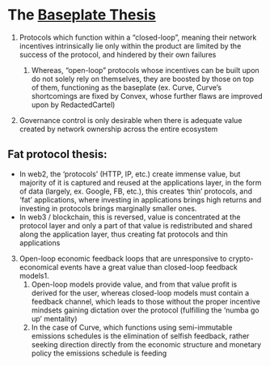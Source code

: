 # The [Baseplate Thesis](https://mirror.xyz/samidefi.eth/UQ8_M77g4qx1CT0QH00GUTWViW41aSxX0V7MwetNb8I)

1. Protocols which function within a “closed-loop”, meaning their network incentives intrinsically lie only within the product are limited by the success of the protocol, and hindered by their own failures
    1. Whereas, “open-loop” protocols whose incentives can be built upon do not solely rely on themselves, they are boosted by those on top of them, functioning as the baseplate (ex. Curve, Curve’s shortcomings are fixed by Convex, whose further flaws are improved upon by RedactedCartel) 

2. Governance control is only desirable when there is adequate value created by network ownership across the entire ecosystem

## Fat protocol thesis:
  - In web2, the ‘protocols’ (HTTP, IP, etc.) create immense value, but majority of it is captured and reused at the applications layer, in the form of data (largely, ex. Google, FB, etc.), this creates ‘thin’ protocols, and ‘fat’ applications, where investing in applications brings high returns and investing in protocols brings marginally smaller ones.
  - In web3 / blockchain, this is reversed, value is concentrated at the protocol layer and only a part of that value is redistributed and shared along the application layer, thus creating fat protocols and thin applications

3. Open-loop economic feedback loops that are unresponsive to crypto-economical events have a great value than closed-loop feedback models1. 
    1. Open-loop models provide value, and from that value profit is derived for the user, whereas closed-loop models must contain a feedback channel, which leads to those without the proper incentive mindsets gaining dictation over the protocol (fulfilling the ‘numba go up’ mentality) 
    2. In the case of Curve, which functions using semi-immutable emissions schedules is the elimination of selfish feedback, rather seeking direction directly from the economic structure and monetary policy the emissions schedule is feeding
